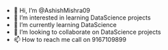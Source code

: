- 👋 Hi, I’m @AshishMishra09
- 👀 I’m interested in learning DataScience projects  
- 🌱 I’m currently learning DataScience
- 💞️ I’m looking to collaborate on DataScience projects
- 📫 How to reach me call on 9167109899

<!---
AshishMishra09/AshishMishra09 is a ✨ special ✨ repository because its `README.md` (this file) appears on your GitHub profile.
You can click the Preview link to take a look at your changes.
--->
